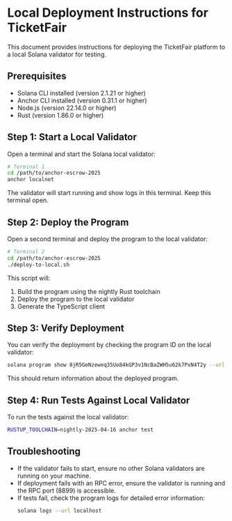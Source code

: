 # Local Deployment Instructions for TicketFair

This document provides instructions for deploying the TicketFair platform to a local Solana validator for testing.

## Prerequisites

- Solana CLI installed (version 2.1.21 or higher)
- Anchor CLI installed (version 0.31.1 or higher)
- Node.js (version 22.14.0 or higher)
- Rust (version 1.86.0 or higher)

## Step 1: Start a Local Validator

Open a terminal and start the Solana local validator:

```bash
# Terminal 1
cd /path/to/anchor-escrow-2025
anchor localnet
```

The validator will start running and show logs in this terminal. Keep this terminal open.

## Step 2: Deploy the Program

Open a second terminal and deploy the program to the local validator:

```bash
# Terminal 2
cd /path/to/anchor-escrow-2025
./deploy-to-local.sh
```

This script will:
1. Build the program using the nightly Rust toolchain
2. Deploy the program to the local validator
3. Generate the TypeScript client

## Step 3: Verify Deployment

You can verify the deployment by checking the program ID on the local validator:

```bash
solana program show 8jR5GeNzeweq35Uo84kGP3v1NcBaZWH5u62k7PxN4T2y --url localhost
```

This should return information about the deployed program.

## Step 4: Run Tests Against Local Validator

To run the tests against the local validator:

```bash
RUSTUP_TOOLCHAIN=nightly-2025-04-16 anchor test
```

## Troubleshooting

- If the validator fails to start, ensure no other Solana validators are running on your machine.
- If deployment fails with an RPC error, ensure the validator is running and the RPC port (8899) is accessible.
- If tests fail, check the program logs for detailed error information:
  ```bash
  solana logs --url localhost
  ```